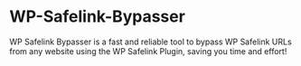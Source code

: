 # WP-Safelink-Bypasser
WP Safelink Bypasser is a fast and reliable tool to bypass WP Safelink URLs from any website using the WP Safelink Plugin, saving you time and effort!
